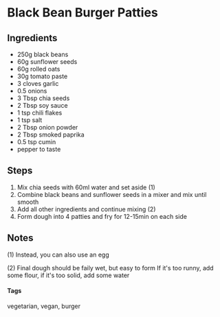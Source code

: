 # Black Bean Burger Patties

## Ingredients

* 250g black beans 
* 60g sunflower seeds
* 60g rolled oats
* 30g tomato paste
* 3 cloves garlic
* 0.5 onions
* 3 Tbsp chia seeds 
* 2 Tbsp soy sauce 
* 1 tsp chili flakes
* 1 tsp salt 
* 2 Tbsp onion powder 
* 2 Tbsp smoked paprika 
* 0.5 tsp cumin
* pepper to taste

## Steps

1. Mix chia seeds with 60ml water and set aside (1)
2. Combine black beans and sunflower seeds in a mixer and mix until smooth
3. Add all other ingredients and continue mixing (2)
4. Form dough into 4 patties and fry for 12-15min on each side

## Notes

(1) Instead, you can also use an egg

(2) Final dough should be faily wet, but easy to form
If it's too runny, add some flour, if it's too solid, add some water

#### Tags
vegetarian, vegan, burger
